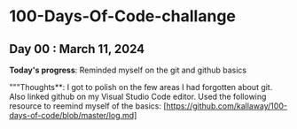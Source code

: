 # 100-Days-Of-Code-challange

## Day 00 : March 11, 2024

**Today's progress**: Reminded myself on the git and github basics

"""Thoughts**: I got to polish on the few areas I had forgotten about git. Also linked github on my Visual Studio Code editor. Used the following resource to reemind myself of the basics: [https://github.com/kallaway/100-days-of-code/blob/master/log.md]

